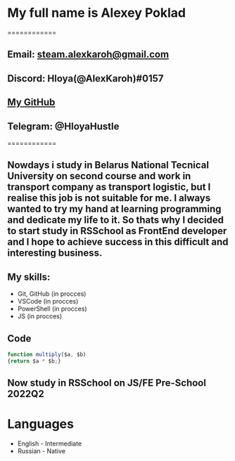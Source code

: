 # My full name is Alexey Poklad
============
## Email: steam.alexkaroh@gmail.com 
## Discord: Hloya(@AlexKaroh)#0157
## [My GitHub](https://github.com/AlexKaroh)
## Telegram: @HloyaHustle 
============
## Nowdays i study in Belarus National Tecnical University on second course and work in transport company as transport logistic, but I realise this job is not suitable for me. I always wanted to try my hand at learning programming and dedicate my life to it. So thats why I decided to start study in RSSchool as FrontEnd developer and I hope to achieve success in this difficult and interesting business.
## My skills:
* Git, GitHub (in procces)
* VSCode (in procces)
* PowerShell (in procces)
* JS (in procces)
## Code
```javascript
function multiply($a, $b)
{return $a * $b;}
```
## Now study in  RSSchool on JS/FE Pre-School 2022Q2
# Languages
* English - Intermediate
* Russian - Native 